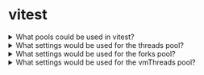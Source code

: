 # vitest

<details>
  <summary>What pools could be used in vitest?</summary>

- **threads** - Enable multi-threading using tinypool (a lightweight fork of Piscina).

- **forks** - Similar as threads pool but uses child_process instead of worker_threads via tinypool.

- **vmThreads** - Run tests using VM context (inside a sandboxed environment) in a threads pool.

- **vmForks** - Similar as vmThreads pool but uses child_process instead of worker_threads via tinypool.

[More >>](https://vitest.dev/config/#pool-1-0-0)

</details>

<details>
  <summary>What settings would be used for the threads pool?</summary>

- **maxThreads** - Maximum number of threads. You can also use `VITEST_MAX_THREADS` environment variable.

- **minThreads** - Minimum number of threads. You can also use `VITEST_MIN_THREADS` environment variable.

- **singleThread** - Run all tests with the same environment inside a single worker thread. This will disable built-in module isolation (your source code or inlined code will still be reevaluated for each test), but can improve test performance.

- **useAtomics** - Use Atomics to synchronize threads.

- **isolate** - Isolate environment for each test file.

- **execArgv** - Pass additional arguments to `node` in the threads.

[More >>](https://vitest.dev/config/#pooloptions-threads)

</details>

<details>
  <summary>What settings would be used for the forks pool?</summary>

- **maxForks** - Maximum number of forks.

- **minForks** - Minimum number of forks.

- **singleFork** - Run all tests with the same environment inside a single child process.

- **isolate** - Isolate environment for each test file.

- **execArgv** - Pass additional arguments to `node` in the child processes.

[More >>](https://vitest.dev/config/#pooloptions-forks)

</details>

<details>
  <summary>What settings would be used for the vmThreads pool?</summary>

- **maxThreads** - Maximum number of threads. You can also use `VITEST_MAX_THREADS` environment variable.

- **minThreads** - Minimum number of threads. You can also use `VITEST_MIN_THREADS` environment variable.

- **memoryLimit** - Specifies the memory limit for workers before they are recycled.

- **useAtomics** - Use Atomics to synchronize threads.

- **execArgv** - Pass additional arguments to `node` in the threads.

[More >>](https://vitest.dev/config/#pooloptions-vmthreads)

</details>
